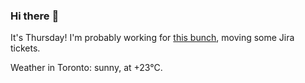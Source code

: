 ### Hi there :wave:

It's Thursday! I'm probably working for [this bunch](https://github.com/kohofinancial), moving some Jira tickets.

Weather in Toronto: sunny, at +23°C.

